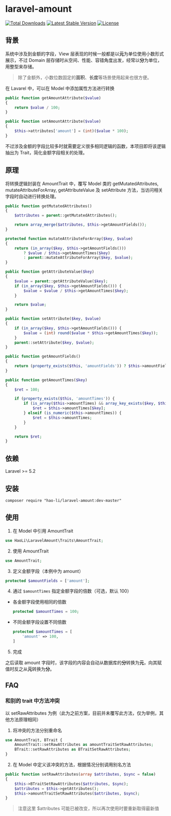 # laravel-amount
<a href="https://packagist.org/packages/hao-li/laravel-amount"><img src="https://poser.pugx.org/hao-li/laravel-amount/d/total.svg" alt="Total Downloads"></a>
<a href="https://packagist.org/packages/hao-li/laravel-amount"><img src="https://poser.pugx.org/hao-li/laravel-amount/v/stable.svg" alt="Latest Stable Version"></a>
<a href="https://packagist.org/packages/hao-li/laravel-amount"><img src="https://poser.pugx.org/hao-li/laravel-amount/license.svg" alt="License"></a>

## 背景
系统中涉及到金额的字段，View 层表现的时候一般都是以**元**为单位使用小数形式展示，不过 Domain 层存储时从空间、性能、容错角度出发，经常以**分**为单位，用整型来存储。

> 除了金额外，小数位数固定的**面积**、**长度**等场景使用起来也很方便。

在 Lavarel 中，可以在 Model 中添加属性方法进行转换

```php
public function getAmountAttribute($value)
{
    return $value / 100;
}

public function setAmountAttribute($value)
{
    $this->attributes['amount'] = (int)($value * 100);
}
```

不过涉及金额的字段比较多时就需要定义很多相同逻辑的函数，本项目即将该逻辑抽出为 Trait，简化金额字段相关的处理。

## 原理

将转换逻辑封装在 AmountTrait 中，覆写 Model 类的 getMutatedAttributes, mutateAttributeForArray, getAttributeValue 及 setAttribute 方法，当访问相关字段时自动进行转换处理。

```php
public function getMutatedAttributes()
{
    $attributes = parent::getMutatedAttributes();

    return array_merge($attributes, $this->getAmountFields());
}

protected function mutateAttributeForArray($key, $value)
{
    return (in_array($key, $this->getAmountFields()))
        ? $value / $this->getAmountTimes($key)
        : parent::mutateAttributeForArray($key, $value);
}

public function getAttributeValue($key)
{
    $value = parent::getAttributeValue($key);
    if (in_array($key, $this->getAmountFields())) {
        $value = $value / $this->getAmountTimes($key);
    }

    return $value;
}

public function setAttribute($key, $value)
{
    if (in_array($key, $this->getAmountFields())) {
        $value = (int) round($value * $this->getAmountTimes($key));
    }
    parent::setAttribute($key, $value);
}

public function getAmountFields()
{
    return (property_exists($this, 'amountFields')) ? $this->amountFields : [];
}

public function getAmountTimes($key)
{
    $ret = 100;

    if (property_exists($this, 'amountTimes')) {
        if (is_array($this->amountTimes) && array_key_exists($key, $this->amountTimes)) {
            $ret = $this->amountTimes[$key];
        } elseif (is_numeric($this->amountTimes)) {
            $ret = $this->amountTimes;
        }
    }

    return $ret;
}
```

## 依赖
Laravel >= 5.2

## 安装
```
composer require "hao-li/laravel-amount:dev-master"
```

## 使用

1. 在 Model 中引用 AmountTrait

  ```php
  use HaoLi\LaravelAmount\Traits\AmountTrait;
  ```

2. 使用 AmountTrait

  ```php
  use AmountTrait;
  ```

3. 定义金额字段（本例中为 amount）

  ```php
  protected $amountFields = ['amount'];
  ```
4. 通过 `$amountTimes` 指定金额字段的倍数（可选，默认 100）
  * 各金额字段使用相同的倍数
    ```php
    protected $amountTimes = 100;
    ```
  * 不同金额字段设置不同倍数
    ```php
    protected $amountTimes = [
        'amount' => 100,
    ]
    ```
5. 完成

  之后读取 amount 字段时，该字段的内容会自动从数据库的**分**转换为**元**，向其赋值时反之从**元**转换为**分**。

## FAQ

### 和别的 trait 中方法冲突

以 setRawAttributes 为例（此为之前方案，目前并未覆写此方法，仅为举例，其他方法原理相同）

1. 将冲突的方法分别重命名
  ```php
  use AmountTrait, BTrait {
      AmountTrait::setRawAttributes as amountTraitSetRawAttributes;
      BTrait::setRawAttributes as BTraitSetRawAttributes;
  }
  ```

2. 在 Model 中定义该冲突的方法，根据情况分别调用别名方法
  ```php
  public function setRawAttributes(array $attributes, $sync = false)
  {
      $this->BTraitSetRawAttributes($attributes, $sync);
      $attributes = $this->getAttributes();
      $this->amountTraitSetRawAttributes($attributes, $sync);
  }
  ```
  > 注意这里 $attributes 可能已被改变，所以再次使用时要重新取得最新值
